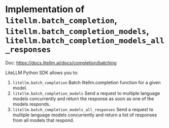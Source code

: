 # Implementation of `litellm.batch_completion`, `litellm.batch_completion_models`, `litellm.batch_completion_models_all_responses`

Doc: https://docs.litellm.ai/docs/completion/batching


LiteLLM Python SDK allows you to:
1. `litellm.batch_completion` Batch litellm.completion function for a given model.
2. `litellm.batch_completion_models` Send a request to multiple language models concurrently and return the response
    as soon as one of the models responds.
3. `litellm.batch_completion_models_all_responses` Send a request to multiple language models concurrently and return a list of responses
    from all models that respond.